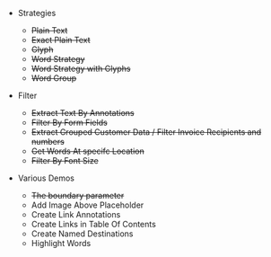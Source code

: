 
- Strategies
    - ~~Plain Text~~
    - ~~Exact Plain Text~~
    - ~~Glyph~~
    - ~~Word Strategy~~
    - ~~Word Strategy with Glyphs~~
    - ~~Word Group~~

- Filter
    - ~~Extract Text By Annotations~~
    - ~~Filter By Form Fields~~
    - ~~Extract Grouped Customer Data / Filter Invoice Recipients and numbers~~        
    - ~~Get Words At specifc Location~~
    - ~~Filter By Font Size~~

- Various Demos
    - ~~The boundary parameter~~ 
    - Add Image Above Placeholder
    - Create Link Annotations
    - Create Links in Table Of Contents 
    - Create Named Destinations
    - Highlight Words
